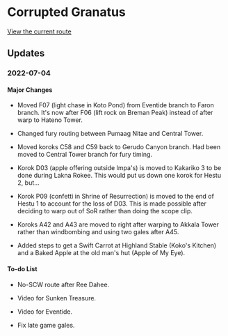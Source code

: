 # Corrupted Granatus

[View the current route](https://celer.itntpiston.app/#/gh/taoplusplus/granatus.theglitch)

## Updates

### 2022-07-04

#### Major Changes

- Moved F07 (light chase in Koto Pond) from Eventide branch to Faron branch. It's now after F06 (lift rock on Breman Peak) instead of after warp to Hateno Tower.

- Changed fury routing between Pumaag Nitae and Central Tower.

- Moved koroks C58 and C59 back to Gerudo Canyon branch. Had been moved to Central Tower branch for fury timing.

- Korok D03 (apple offering outside Impa's) is moved to Kakariko 3 to be done during Lakna Rokee. This would put us down one korok for Hestu 2, but...

- Korok P09 (confetti in Shrine of Resurrection) is moved to the end of Hestu 1 to account for the loss of D03. This is made possible after deciding to warp out of SoR rather than doing the scope clip.

- Koroks A42 and A43 are moved to right after warping to Akkala Tower rather than windbombing and using two gales after A45.

- Added steps to get a Swift Carrot at Highland Stable (Koko's Kitchen) and a Baked Apple at the old man's hut (Apple of My Eye).


#### To-do List

- No-SCW route after Ree Dahee.

- Video for Sunken Treasure.

- Video for Eventide.

- Fix late game gales.